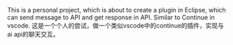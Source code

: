 This is a personal project, which is about to create a plugin in Eclipse, which can send message to API and get response in API. Similar to Continue in vscode.
这是一个个人的尝试，做一个类似vscode中的continue的插件，实现与ai api的聊天交互。
